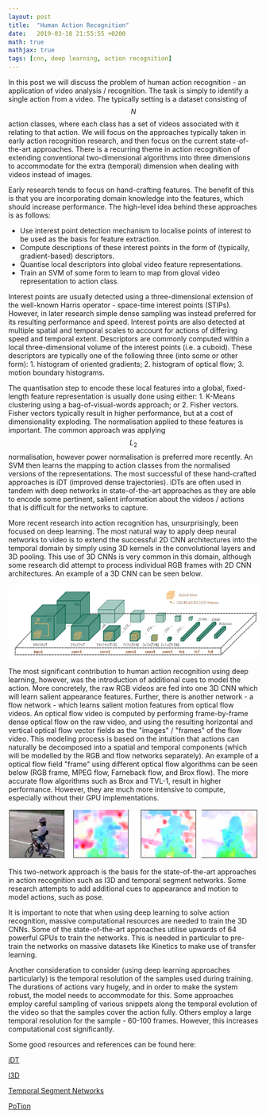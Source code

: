 ```yaml
---
layout: post
title:  "Human Action Recognition"
date:   2019-03-18 21:55:55 +0200
math: true
mathjax: true
tags: [cnn, deep learning, action recognition]
---
```


In this post we will discuss the problem of human action recognition - an application of video analysis / recognition. The task is simply to identify a single action from a video. The typically setting is a dataset consisting of $$ N $$ action classes, where each class has a set of videos associated with it relating to that action. We will focus on the approaches typically taken in early action recognition research, and then focus on the current state-of-the-art approaches. There is a recurring theme in action recognition of extending conventional two-dimensional algorithms into three dimensions to accommodate for the extra (temporal) dimension when dealing with videos instead of images.

Early research tends to focus on hand-crafting features. The benefit of this is that you are incorporating domain knowledge into the features, which should increase performance. The high-level idea behind these approaches is as follows:

- Use interest point detection mechanism to localise points of interest to be used as the basis for feature extraction.
- Compute descriptions of these interest points in the form of (typically, gradient-based) descriptors.
- Quantise local descriptors into global video feature representations.
- Train an SVM of some form to learn to map from gloval video representation to action class.

Interest points are usually detected using a three-dimensional extension of the well-known Harris operator - space-time interest points (STIPs). However, in later research simple dense sampling was instead preferred for its resulting performance and speed. Interest points are also detected at multiple spatial and temporal scales to account for actions of differing speed and temporal extent. Descriptors are commonly computed within a local three-dimensional volume of the interest points (i.e. a cuboid). These descriptors are typically one of the following three (into some or other form): 1. histogram of oriented gradients; 2. histogram of optical flow; 3. motion boundary histograms.

The quantisation step to encode these local features into a global, fixed-length feature representation is usually done using either: 1. K-Means clustering using a bag-of-visual-words approach; or 2. Fisher vectors. Fisher vectors typically result in higher performance, but at a cost of dimensionality exploding. The normalisation applied to these features is important. The common approach was applying $$ L_2 $$ normalisation, however power normalisation is preferred more recently. An SVM then learns the mapping to action classes from the normalised versions of the representations. The most successful of these hand-crafted approaches is iDT (improved dense trajectories). iDTs are often used in tandem with deep networks in state-of-the-art approaches as they are able to encode some pertinent, salient information about the videos / actions that is difficult for the networks to capture.

More recent research into action recognition has, unsurprisingly, been focused on deep learning. The most natural way to apply deep neural networks to video is to extend the successful 2D CNN architectures into the temporal domain by simply using 3D kernels in the convolutional layers and 3D pooling.  This use of 3D CNNs is very common in this domain, although some research did attempt to process individual RGB frames with 2D CNN architectures. An example of a 3D CNN can be seen below.

![3D CNN](/assets/3dcnn.png)

The most significant contribution to human action recognition using deep learning, however, was the introduction of additional cues to model the action. More concretely, the raw RGB videos are fed into one 3D CNN which will learn salient appearance features. Further, there is another network - a flow network - which learns salient motion features from optical flow videos. An optical flow video is computed by performing frame-by-frame dense optical flow on the raw video, and using the resulting horizontal and vertical optical flow vector fields as the "images" / "frames" of the flow video. This modeling process is based on the intuition that actions can naturally be decomposed into a spatial and temporal components (which will be modelled by the RGB and flow networks separately). An example of a optical flow field "frame" using different optical flow algorithms can be seen below (RGB frame, MPEG flow, Farneback flow, and Brox flow). The more accurate flow algorithms such as Brox and TVL-1, result in higher performance. However, they are much more intensive to compute, especially without their GPU implementations.

![Optical Flow Fields](/assets/flow.png)

This two-network approach is the basis for the state-of-the-art approaches in action recognition such as I3D and temporal segment networks. Some research attempts to add additional cues to appearance and motion to model actions, such as pose.

It is important to note that when using deep learning to solve action recognition, massive computational resources are needed to train the 3D CNNs. Some of the state-of-the-art approaches utilise upwards of 64 powerful GPUs to train the networks. This is needed in particular to pre-train the networks on massive datasets like Kinetics to make use of transfer learning.

Another consideration to consider (using deep learning approaches particularly) is the temporal resolution of the samples used during training. The durations of actions vary hugely, and in order to make the system robust, the model needs to accommodate for this. Some approaches employ careful sampling of various snippets along the temporal evolution of the video so that the samples cover the action fully. Others employ a large temporal resolution for the sample - 60-100 frames. However, this increases computational cost significantly. 

Some good resources and references can be found here:

[iDT](https://hal.inria.fr/hal-00873267v2/document)

[I3D](https://arxiv.org/pdf/1705.07750.pdf)

[Temporal Segment Networks](https://wanglimin.github.io/papers/WangXWQLTV_ECCV16.pdf)

[PoTion](https://hal.inria.fr/hal-01764222/document)